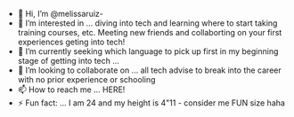 - 👋 Hi, I’m @melissaruiz-
- 👀 I’m interested in ... diving into tech and learning where to start taking training courses, etc. Meeting new friends and collaborting on your first experiences geting into tech!
- 🌱 I’m currently seeking which language to pick up first in my beginning stage of getting into tech ... 
- 💞️ I’m looking to collaborate on ... all tech advise to break into the career with no prior experience or schooling
- 📫 How to reach me ... HERE!
- ⚡ Fun fact: ... I am 24 and my height is 4"11 - consider me FUN size haha

<!---
melissaruiz-tech/melissaruiz-tech is a ✨ special ✨ repository because its `README.md` (this file) appears on your GitHub profile.
You can click the Preview link to take a look at your changes.
--->
